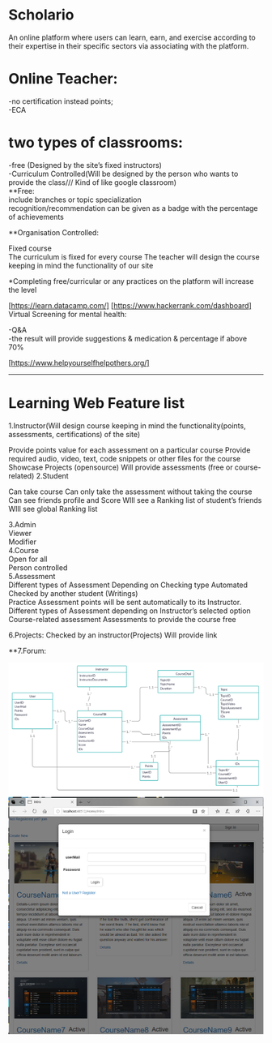# Scholario
An online platform where users can learn, earn, and exercise according to their expertise in their specific sectors via associating with the platform.

# Online Teacher:

-no certification instead points;  
-ECA  

# two types of classrooms:  
-free (Designed by the site’s fixed  instructors)  
-Curriculum Controlled(Will be designed by the person who wants to provide the class/// Kind of like google classroom)  
**Free:  
include branches or topic specialization  
recognition/recommendation can be given as a badge with the percentage of achievements  

**Organisation Controlled:  

Fixed course  
The curriculum is fixed for every course
 The teacher will design the course keeping in mind the functionality of our site  


*Completing free/curricular or any practices on the platform will increase the level  

[https://learn.datacamp.com/]
[https://www.hackerrank.com/dashboard]  
Virtual Screening for mental health:  

-Q&A  
-the result will provide suggestions & medication & percentage if above 70%

[https://www.helpyourselfhelpothers.org/]


----------------------------------------------------------------------------------------------------------------------------
# Learning Web Feature list


1.Instructor(Will design course keeping in mind the functionality(points, assessments, certifications) of the site)

Provide points value for each assessment on a particular course
Provide required audio, video, text, code snippets or other files for the course
Showcase Projects (opensource)
Will provide assessments (free or course-related)
2.Student

Can take course
Can only take the assessment without taking the course
Can see friends profile and Score 
WIll see a Ranking list of student’s friends 
WIll see  global Ranking list 

3.Admin  
Viewer  
Modifier  
4.Course  
Open for all  
Person controlled  
5.Assessment  
Different types of Assessment Depending on Checking type 
Automated  
Checked by another student (Writings)  
Practice Assessment points will be sent automatically to its Instructor.
Different types of Assessment depending on Instructor’s selected option
Course-related assessment
Assessments to provide the course free   


6.Projects:
Checked by an instructor(Projects)
Will provide link


**7.Forum:

![](ORM.PNG)
![](Intro.PNG)
